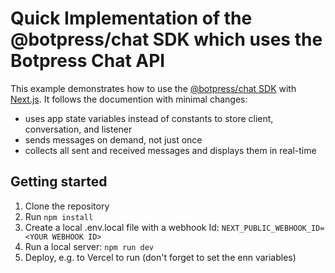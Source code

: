 # Quick Implementation of the @botpress/chat SDK which uses the Botpress Chat API

This example demonstrates how to use the [@botpress/chat SDK](https://www.npmjs.com/package/@botpress/chat?ajs_aid=%24device%3A50f4e983-ecf7-45ec-a8a7-8a876f83bfa2) with [Next.js](https://nextjs.org/). It follows the documention with minimal changes:

- uses app state variables instead of constants to store client, conversation, and listener
- sends messages on demand, not just once
- collects all sent and received messages and displays them in real-time

## Getting started

1. Clone the repository
2. Run `npm install`
3. Create a local .env.local file with a webhook Id: `NEXT_PUBLIC_WEBHOOK_ID=<YOUR WEBHOOK ID>`
4. Run a local server: `npm run dev`
5. Deploy, e.g. to Vercel to run (don't forget to set the enn variables)


